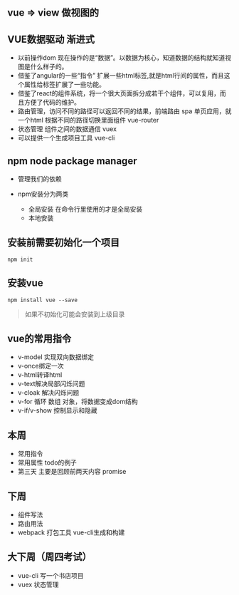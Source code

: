 ## vue => view 做视图的
## VUE数据驱动 渐进式
- 以前操作dom 现在操作的是“数据”。以数据为核心，知道数据的结构就知道视图是什么样子的。
- 借鉴了angular的一些“指令” 扩展一些html标签,就是html行间的属性，而且这个属性给标签扩展了一些功能。
- 借鉴了react的组件系统，将一个很大页面拆分成若干个组件，可以复用，而且方便了代码的维护。
- 路由管理，访问不同的路径可以返回不同的结果，前端路由 spa 单页应用，就一个html 根据不同的路径切换里面组件 vue-router
- 状态管理 组件之间的数据通信 vuex
- 可以提供一个生成项目工具 vue-cli

## npm node package manager
- 管理我们的依赖

- npm安装分为两类
    - 全局安装 在命令行里使用的才是全局安装
    - 本地安装

## 安装前需要初始化一个项目
```
npm init
```

## 安装vue
```
npm install vue --save
```

> 如果不初始化可能会安装到上级目录

## vue的常用指令
- v-model 实现双向数据绑定
- v-once绑定一次
- v-html转译html
- v-text解决局部闪烁问题
- v-cloak 解决闪烁问题
- v-for 循环 数组 对象，将数据变成dom结构
- v-if/v-show 控制显示和隐藏

## 本周
- 常用指令
- 常用属性 todo的例子
- 第三天 主要是回顾前两天内容 promise

## 下周
- 组件写法
- 路由用法
- webpack 打包工具 vue-cli生成和构建

## 大下周（周四考试）
- vue-cli 写一个书店项目
- vuex 状态管理